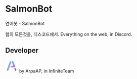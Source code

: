 # SalmonBot
연어봇 - SalmonBot

웹의 모든것을, 디스코드에서.
Everything on the web, in Discord.

Developer
--
 
<img src="./p.png" width="40" height="40" title="ArpaAP"> by ArpaAP, in InfiniteTeam  

